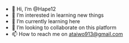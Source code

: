 - 👋 Hi, I’m @Hape12
- 👀 I’m interested in learning new things
- 🌱 I’m currently learning here
- 💞️ I’m looking to collaborate on this platform
- 📫 How to reach me on ataiwo913@gmail.com

<!---
Hape12/Hape12 is a ✨ special ✨ repository because its `README.md` (this file) appears on your GitHub profile.
You can click the Preview link to take a look at your changes.
--->
